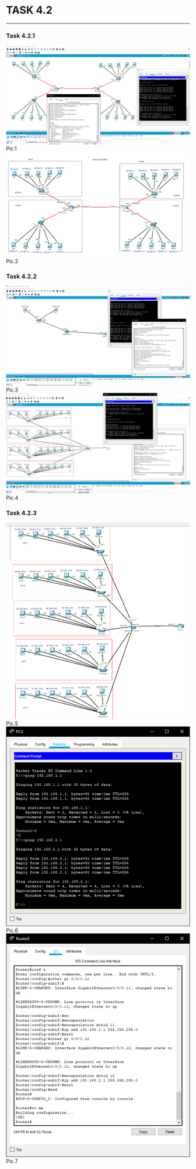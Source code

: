 # TASK 4.2 #
------
### Task 4.2.1 ###
![](images/4-2-1.png)  
Pic.1  
![](images/4-2-2.png)  
Pic.2  

### Task 4.2.2 ###
![](images/4-2-3.png)  
Pic.3  
![](images/4-2-4.png)  
Pic.4  

### Task 4.2.3 ###
![](images/4-2-5.png)  
Pic.5  
![](images/4-2-6.png)  
Pic.6  
![](images/4-2-7.png)  
Pic.7  




